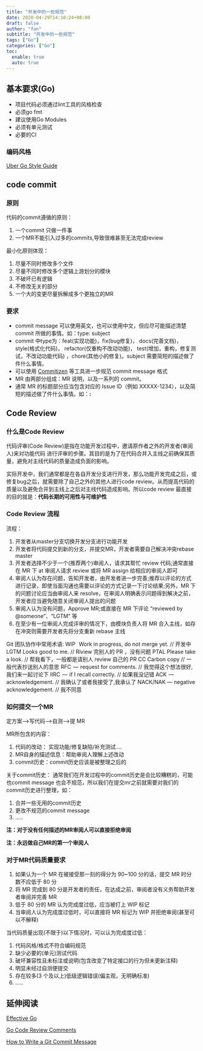 ```yaml
---
title: "开发中的一些规范"
date: 2020-04-29T14:10:24+08:00
draft: false
author: "fan"
subtitle: "开发中的一些规范"
tags: ["Go"]
categories: ["Go"]
toc:
  enable: true
  auto: true
---
```


## 基本要求(Go)

* 项目代码必须通过lint工具的风格检查
* 必须go fmt
* 建议使用Go Modules
* 必须有单元测试
* 必要的CI

### 编码风格

[Uber Go Style Guide](https://github.com/uber-go/guide/blob/master/style.md)


## code commit


### 原则

代码的commit遵循的原则：
1. 一个commit 只做一件事
2. 一个MR不能引入过多的commits,导致很难甚至无法完成review


最小化原则体现：
1. 尽量不同时修改多个文件
2. 尽量不同时修改多个逻辑上游划分的模块
3. 不破坏已有逻辑
4. 不修改无关的部分
5. 一个大的变更尽量拆解成多个更独立的MR

### 要求

* commit message 可以使用英文，也可以使用中文，但应尽可能描述清楚 commit 所做的事情。如：type: subject
* commit 中type为：feat(实现功能)，fix(bug修复)， docs(完善文档)，style(格式化代码)， refactor(仅重构不改动功能)， test(增加，重构，修复测试，不改动功能代码) ，chore(其他小的修复)。subject 需要简短的描述做了件什么事情。
* 可以使用 [Commitizen](http://commitizen.github.io/cz-cli/) 等工具进一步规范 commit message 格式
* MR 由两部分组成：MR 说明，以及一系列的 commit。
* 通常 MR 的标题部分应当包含对应的 Issue ID（例如 XXXXX-1234），以及简短的描述做了件什么事情。如：**<issue>: <subject>**

## Code Review

### 什么是Code Review

代码评审(Code Review)是指在功能开发过程中，邀请原作者之外的开发者(审阅人)来对功能代码 进行评审的步骤。其目的是为了在代码合并入主线之前确保其质量，避免对主线代码的质量造成负面的影响。
    

实际开发中，我们通常都是在各自开发分支进行开发，那么功能开发完成之后，或修复bug之后，就需要除了自己之外的其他人进行code review。从而提高代码的质量以及避免合并到主线上之后对主线代码造成影响。所以code review 最直接的目的就是：**代码长期的可用性与可维护性**


### Code Review 流程

流程：
1. 开发者从master分支切换开发分支进行功能开发
2. 开发者将代码提交到新的分支，并提交MR，开发者需要自己解决冲突rebase master
3. 开发者选择不少于一个(推荐两个)审阅人，请求其帮忙 review 代码;通常直接在 MR 下 at 审阅人请求 review 或将 MR assign 给相应的审阅人即可
4. 审阅人认为存在问题，告知开发者，由开发者进一步完善;推荐以评论的方式进行记录，即使当面沟通也需要以评论的方式记录一下讨论结果;另外，MR 下的问题讨论应当由审阅人来 resolve，在审阅人明确表示问题得到解决之前，开发者应当避免随意关闭审阅人提出的问题
5. 审阅人认为没有问题，Approve MR;或直接在 MR 下评论 “reviewed by @someone”、“LGTM” 等
6. 在至少有一位审阅人完成评审的情况下，由模块负责人将 MR 合入主线，如存在冲突则需要开发者先将分支重新 rebase 主线

Git 团队协作中常用术语:
WIP   Work in progress, do not merge yet. // 开发中
LGTM Looks good to me. // Riview 完别人的 PR ，没有问题
PTAL Please take a look. // 帮我看下，一般都是请别人 review 自己的 PR
CC Carbon copy // 一般代表抄送别人的意思
RFC  —  request for comments. // 我觉得这个想法很好, 我们来一起讨论下
IIRC  —  if I recall correctly. // 如果我没记错
ACK  —  acknowledgement. // 我确认了或者我接受了,我承认了
NACK/NAK — negative acknowledgement. // 我不同意


### 如何提交一个MR

定方案-->写代码-->自测-->提 MR

MR所包含的内容：
1. 代码的改动： 实现功能/修复缺陷/补充测试....
2. MR自身的描述信息：帮助审阅人理解上述改动
3. commit历史：commit历史应该是被整理之后的

关于commit历史：
通常我们在开发过程中的commit历史是会比较糟糕的，可能也commit message 也会不规范，所以我们在提交mr之前就需要对我们的commit历史进行整理，如：
1. 合并一些无用的commit历史
2. 更改不规范的commit message
3. .....



**注：对于没有任何描述的MR审阅人可以直接拒绝审阅**

**注：永远做自己MR的第一个审阅人**

### 对于MR代码质量要求

1. 如果认为一个 MR 在被接受那一刻的得分为 90~100 分的话，提交 MR 时分数不应低于 80 分
2. 将 MR 完成到 80 分是开发者的责任，在达成之前，审阅者没有义务帮助开发者审阅并完善 MR
3. 低于 80 分的 MR 认为完成度过低，应当被打上 WIP 标记
4. 当审阅人认为完成度过低时，可以直接将 MR 标记为 WIP 并拒绝审阅(甚至可以不解释)

当代码质量出现(不限于)以下情况时，可以认为完成度过低：
1. 代码风格/格式不符合编码规范
2. 缺少必要的(单元)测试代码
3. 破坏兼容性且未标注或说明(包含改变了特定接口的行为但未更新注释)
4. 明显未经过自测便提交
5. 存在较多(3 个及以上)低级逻辑错误(偏主观，无明确标准)
6. .....




## 延伸阅读

[Effective Go](https://golang.org/doc/effective_go.html)

[Go Code Review Comments](https://github.com/golang/go/wiki/CodeReviewComments#go-code-review-comments)

[How to Write a Git Commit Message](https://chris.beams.io/posts/git-commit/)